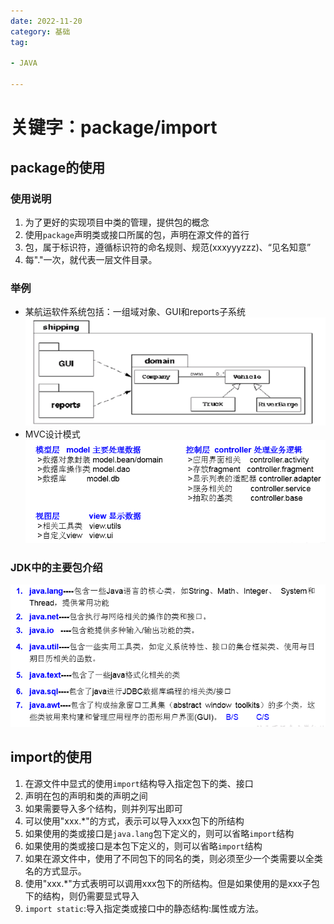 ```yaml
---
date: 2022-11-20
category: 基础
tag:

- JAVA

---
```


# 关键字：package/import

## package的使用

### 使用说明

1. 为了更好的实现项目中类的管理，提供包的概念
2. 使用`package`声明类或接口所属的包，声明在源文件的首行
3. 包，属于标识符，遵循标识符的命名规则、规范(xxxyyyzzz)、“见名知意”
4. 每"."一次，就代表一层文件目录。

### 举例

- 某航运软件系统包括：一组域对象、GUI和reports子系统
  ![img.png](../../images/package1.png)
- MVC设计模式
  ![img_1.png](../../images/package2.png)

### JDK中的主要包介绍

![img_2.png](../../images/package3.png)

## import的使用

1. 在源文件中显式的使用`import`结构导入指定包下的类、接口
2. 声明在包的声明和类的声明之间
3. 如果需要导入多个结构，则并列写出即可
4. 可以使用"xxx.*"的方式，表示可以导入xxx包下的所结构
5. 如果使用的类或接口是`java.lang`包下定义的，则可以省略`import`结构
6. 如果使用的类或接口是本包下定义的，则可以省略`import`结构
7. 如果在源文件中，使用了不同包下的同名的类，则必须至少一个类需要以全类名的方式显示。
8. 使用"xxx.*"方式表明可以调用xxx包下的所结构。但是如果使用的是xxx子包下的结构，则仍需要显式导入
9. `import static`:导入指定类或接口中的静态结构:属性或方法。 





